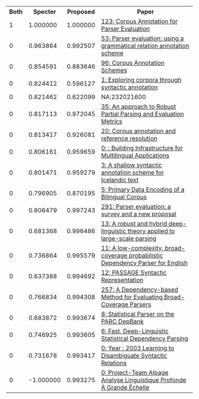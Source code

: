 <html><table><tr>
<th>Both</th>
<th>Specter</th>
<th>Proposed</th>
<th>Paper</th>
</tr>
<tr>
<td>1</td>
<td>1.000000</td>
<td>1.000000</td>
<td><a href="https://www.semanticscholar.org/paper/e43d67b3d053c7e37c3d233f53eca3b7ddd37f5c">123: Corpus Annotation for Parser Evaluation</a></td>
</tr>
<tr>
<td>0</td>
<td>0.963864</td>
<td>0.992507</td>
<td><a href="https://www.semanticscholar.org/paper/086b47a80d7d45c6c5f3e78bb7da0e06a0f5cbce">53: Parser evaluation: using a grammatical relation annotation scheme</a></td>
</tr>
<tr>
<td>0</td>
<td>0.854591</td>
<td>0.883646</td>
<td><a href="https://www.semanticscholar.org/paper/0653d6c1d10902db4cf31c77c5306c1265a22e12">96: Corpus Annotation Schemes</a></td>
</tr>
<tr>
<td>0</td>
<td>0.824412</td>
<td>0.596127</td>
<td><a href="https://www.semanticscholar.org/paper/5ed7c347ebfea3b0bebb26b64cb638e57314a6e4">1: Exploring corpora through syntactic annotation</a></td>
</tr>
<tr>
<td>0</td>
<td>0.821462</td>
<td>0.622099</td>
<td>NA:232021600</td>
</tr>
<tr>
<td>0</td>
<td>0.817113</td>
<td>0.972045</td>
<td><a href="https://www.semanticscholar.org/paper/7029c6e9448c2c7c51bb58ec5e5eb23728dee10b">35: An approach to Robust Partial Parsing and Evaluation Metrics</a></td>
</tr>
<tr>
<td>0</td>
<td>0.813417</td>
<td>0.926081</td>
<td><a href="https://www.semanticscholar.org/paper/89f11db479fff707318ac1533acddaebdddd8c54">20: Corpus annotation and reference resolution</a></td>
</tr>
<tr>
<td>0</td>
<td>0.806161</td>
<td>0.959659</td>
<td><a href="https://www.semanticscholar.org/paper/72a48a5f44ba07fd49c039332a86b65185c26d2b">0: : Building Infrastructure for Multilingual Applications</a></td>
</tr>
<tr>
<td>0</td>
<td>0.801471</td>
<td>0.959279</td>
<td><a href="https://www.semanticscholar.org/paper/faec6e6e13b63a2a5b641fe8669a961196bf6715">3: A shallow syntactic annotation scheme for Icelandic text</a></td>
</tr>
<tr>
<td>0</td>
<td>0.796905</td>
<td>0.870195</td>
<td><a href="https://www.semanticscholar.org/paper/42d06655546aefdeb3c382aa937d176d363d6ce5">5: Primary Data Encoding of a Bilingual Corpus</a></td>
</tr>
<tr>
<td>0</td>
<td>0.806479</td>
<td>0.997243</td>
<td><a href="https://www.semanticscholar.org/paper/1bfc525e48e3dab1087b7308da3ba462d6fc382c">291: Parser evaluation: a survey and a new proposal</a></td>
</tr>
<tr>
<td>0</td>
<td>0.681368</td>
<td>0.996486</td>
<td><a href="https://www.semanticscholar.org/paper/d4488948f98f34593ecf99430aa26d13ea0ca9a3">13: A robust and hybrid deep-linguistic theory applied to large-scale parsing</a></td>
</tr>
<tr>
<td>0</td>
<td>0.736864</td>
<td>0.995579</td>
<td><a href="https://www.semanticscholar.org/paper/4aa5af311d4ebc638b5ecf17faa54c569838172d">11: A low-complexity, broad-coverage probabilistic Dependency Parser for English</a></td>
</tr>
<tr>
<td>0</td>
<td>0.637388</td>
<td>0.994692</td>
<td><a href="https://www.semanticscholar.org/paper/a7556cddd1ac99aea8b3d629811001e8e4402976">12: PASSAGE Syntactic Representation</a></td>
</tr>
<tr>
<td>0</td>
<td>0.766834</td>
<td>0.994308</td>
<td><a href="https://www.semanticscholar.org/paper/33be02735525a3eb6111ee790ea2e15775019d21">257: A Dependency-based Method for Evaluating Broad-Coverage Parsers</a></td>
</tr>
<tr>
<td>0</td>
<td>0.683872</td>
<td>0.993674</td>
<td><a href="https://www.semanticscholar.org/paper/42741ce9528f9e80caa316faf1c10aedd90bfc8d">8: Statistical Parser on the PARC DepBank</a></td>
</tr>
<tr>
<td>0</td>
<td>0.746925</td>
<td>0.993605</td>
<td><a href="https://www.semanticscholar.org/paper/67ed9d02b04862c1b06db7fda966a040375de0fe">6: Fast, Deep-Linguistic Statistical Dependency Parsing</a></td>
</tr>
<tr>
<td>0</td>
<td>0.731678</td>
<td>0.993417</td>
<td><a href="https://www.semanticscholar.org/paper/08bda4f037b656c217a396d47436358d04735a04">0: Year : 2003 Learning to Disambiguate Syntactic Relations</a></td>
</tr>
<tr>
<td>0</td>
<td>-1.000000</td>
<td>0.993275</td>
<td><a href="https://www.semanticscholar.org/paper/4459753fdfea6cea4e2c90b329d3d396c163617b">0: Project-Team Alpage Analyse Linguistique Profonde À Grande Échelle</a></td>
</tr>
</table></html>
